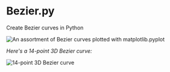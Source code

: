 # Bezier.py
Create Bezier curves in Python

![An assortment of Bezier curves plotted with matplotlib.pyplot](https://i.imgur.com/lAXdYWS.png)

_Here's a 14-point 3D Bezier curve:_

![14-point 3D Bezier curve](https://i.imgur.com/Yw2u2FX.gif)